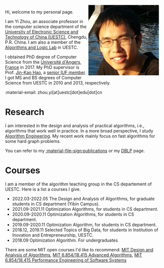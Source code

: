 <img src="./myphoto.jpg" style="zoom:45%;" align="right"/>


Hi, welcome to my personal page. 

I am Yi Zhou, an associate professor in the computer science department of the [University of Electronic Science and Technology of China (UESTC)](https://www.uestc.edu.cn/), Chengdu, P.R. China. I am also a member of the [Algorithms and Logic Lab](https://tcsuestc.com/) in UESTC.

I obtained PhD degree of Computer Science from the [Universit&eacute; d'Angers, France](https://www.univ-angers.fr/fr/index.html) in 2017. My PhD supervisor is Prof.  [Jin-Kao Hao](https://leria-info.univ-angers.fr/~jinkao.hao/), a [senior IUF member](https://en.wikipedia.org/wiki/Institut_Universitaire_de_France). I got MS and BS degrees of Computer Science from UESTC in 2010 and 2013, respectively.

:material-email: zhou.yi[at]uestc[dot]edu[dot]cn

# Research 
I am interested in the design and analysis of practical algorithms, i.e., algorithms that work well in practice. In a more broad perspective, I study [Algorithm Engineering](aegroup/aegroup.md). My  recent work mainly focus on fast algorithms for some hard graph problems. 

You can refer to my [:material-file-sign:publications](research/publication.md) or my [DBLP](https://dblp.org/pid/01/1901-16.html) page.

# Courses
I am a member of the algorithm teaching group in the CS departement of UESTC.
Here is a list a courses I give. 

+ 2022.03-2022.05 The Design and Analysis of Algorithms, for graduate students in CS department (Yibin Campus). 
+ 2021.09-2021.11 Optimization Algorithms, for students in CS department.
+ 2020.09-2020.11 Optimization Algorithms, for students in CS department.
+ 2019.09-2020.11 Optimization Algorithm, for students in CS department.
+ 2018.12, 2019.11 Selected Topics of Big Data, for students in Institution of Inovation and Entrepreneurship, UESTC.
+ 2018.09 Optimization Algorithm. For undergraduates

There are some MIT open courses I'd like to recommend:
[MIT Design and Analysis of Algorithms](https://ocw.mit.edu/courses/electrical-engineering-and-computer-science/6-046j-design-and-analysis-of-algorithms-spring-2015/index.htm), 
[MIT 6.854/18.415 Advanced Algorithms](http://people.csail.mit.edu/moitra/854.html),
[MIT 6.854/18.415 Performance Engineering of Software Systems](https://ocw.mit.edu/courses/electrical-engineering-and-computer-science/6-172-performance-engineering-of-software-systems-fall-2018/index.htm)
